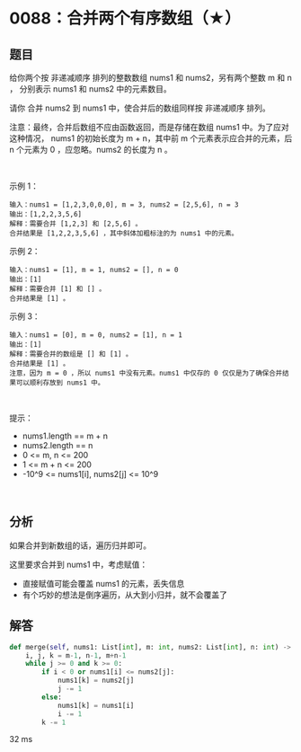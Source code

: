 # 0088：合并两个有序数组（★）


## 题目

给你两个按 非递减顺序 排列的整数数组 nums1 和 nums2，另有两个整数 m 和 n ，
分别表示 nums1 和 nums2 中的元素数目。

请你 合并 nums2 到 nums1 中，使合并后的数组同样按 非递减顺序 排列。

注意：最终，合并后数组不应由函数返回，而是存储在数组 nums1 中。为了应对这种情况，
nums1 的初始长度为 m + n，其中前 m 个元素表示应合并的元素，后 n 个元素为 0 ，应忽略。nums2 的长度为 n 。

 

示例 1：

	输入：nums1 = [1,2,3,0,0,0], m = 3, nums2 = [2,5,6], n = 3
	输出：[1,2,2,3,5,6]
	解释：需要合并 [1,2,3] 和 [2,5,6] 。
	合并结果是 [1,2,2,3,5,6] ，其中斜体加粗标注的为 nums1 中的元素。

示例 2：

	输入：nums1 = [1], m = 1, nums2 = [], n = 0
	输出：[1]
	解释：需要合并 [1] 和 [] 。
	合并结果是 [1] 。

示例 3：

	输入：nums1 = [0], m = 0, nums2 = [1], n = 1
	输出：[1]
	解释：需要合并的数组是 [] 和 [1] 。
	合并结果是 [1] 。
	注意，因为 m = 0 ，所以 nums1 中没有元素。nums1 中仅存的 0 仅仅是为了确保合并结果可以顺利存放到 nums1 中。
 

提示：
- nums1.length == m + n
- nums2.length == n
- 0 <= m, n <= 200
- 1 <= m + n <= 200
- -10^9 <= nums1[i], nums2[j] <= 10^9

 
## 分析

如果合并到新数组的话，遍历归并即可。

这里要求合并到 nums1 中，考虑赋值：
- 直接赋值可能会覆盖 nums1 的元素，丢失信息
- 有个巧妙的想法是倒序遍历，从大到小归并，就不会覆盖了

## 解答

```python
def merge(self, nums1: List[int], m: int, nums2: List[int], n: int) -> None:
	i, j, k = m-1, n-1, m+n-1
	while j >= 0 and k >= 0:
		if i < 0 or nums1[i] <= nums2[j]:
			nums1[k] = nums2[j]
			j -= 1
		else:
			nums1[k] = nums1[i]
			i -= 1
		k -= 1
```
32 ms


